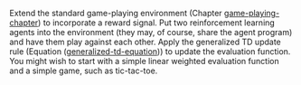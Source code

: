 

Extend the standard game-playing environment
(Chapter <a href="#">game-playing-chapter</a>) to incorporate a reward
signal. Put two reinforcement learning agents into the environment (they
may, of course, share the agent program) and have them play against each
other. Apply the generalized TD update rule
(Equation (<a href="#">generalized-td-equation</a>)) to update the
evaluation function. You might wish to start with a simple linear
weighted evaluation function and a simple game, such as tic-tac-toe.
